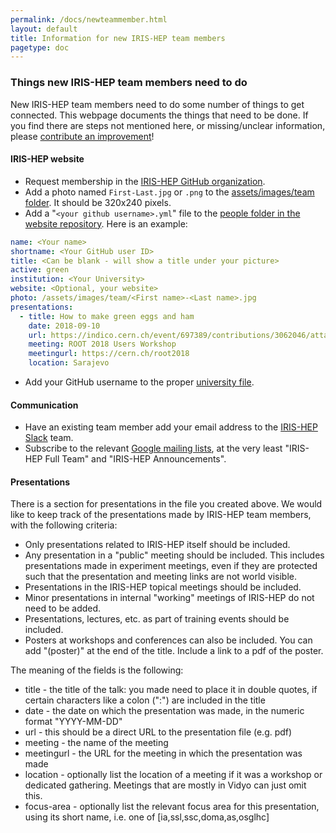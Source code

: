 ```yaml
---
permalink: /docs/newteammember.html
layout: default
title: Information for new IRIS-HEP team members
pagetype: doc
---
```


### Things new IRIS-HEP team members need to do

New IRIS-HEP team members need to do some number of things to get connected.
This webpage documents the things that need to be done. If you find there are steps
not mentioned here, or missing/unclear information, please [contribute an improvement][]!

#### IRIS-HEP website

* Request membership in the [IRIS-HEP GitHub organization][].
* Add a photo named `First-Last.jpg` or `.png` to the [assets/images/team folder][]. It should be 320x240 pixels.
* Add a "`<your github username>.yml`" file to the [people folder in the website repository][people]. Here is an example:

```yml
name: <Your name>
shortname: <Your GitHub user ID>
title: <Can be blank - will show a title under your picture>
active: green
institution: <Your University>
website: <Optional, your website>
photo: /assets/images/team/<First name>-<Last name>.jpg
presentations:
  - title: How to make green eggs and ham
    date: 2018-09-10
    url: https://indico.cern.ch/event/697389/contributions/3062046/attachments/1712602/2761531/ROOT2018-Union.pdf
    meeting: ROOT 2018 Users Workshop
    meetingurl: https://cern.ch/root2018
    location: Sarajevo
```

* Add your GitHub username to the proper [university file][].

#### Communication

* Have an existing team member add your email address to the [IRIS-HEP Slack][] team.
* Subscribe to the relevant [Google mailing lists][], at the very least "IRIS-HEP Full Team" and "IRIS-HEP Announcements".

[contribute an improvement]:    https://github.com/iris-hep/iris-hep.github.io-source/pulls
[IRIS-HEP GitHub organization]: https://github.com/iris-hep
[assets/images/team folder]:    https://github.com/iris-hep/iris-hep.github.io-source/tree/master/assets/images/team
[people]:                       https://github.com/iris-hep/iris-hep.github.io-source/tree/master/_data/people
[university file]:              https://github.com/iris-hep/iris-hep.github.io-source/tree/master/_data/universities
[IRIS-HEP Slack]:               https://iris-hep.slack.com
[Google mailing lists]:         https://groups.google.com/a/iris-hep.org

#### Presentations

There is a section for presentations in the file you created above. We would
like to keep track of the presentations made by IRIS-HEP team members, with
the following criteria:

  * Only presentations related to IRIS-HEP itself should be included.
  * Any presentation in a "public" meeting should be included. This includes
    presentations made in experiment meetings, even if they are protected such
    that the presentation and meeting links are not world visible.
  * Presentations in the IRIS-HEP topical meetings should be included.
  * Minor presentations in internal "working" meetings of IRIS-HEP do not
    need to be added.
  * Presentations, lectures, etc. as part of training events should be included.
  * Posters at workshops and conferences can also be included. You can add "(poster)" at the end of the title. Include a link to a pdf of the poster. 

The meaning of the fields is the following:

  * title - the title of the talk: you made need to place it in double quotes, if certain characters like a colon (":") are included in the title
  * date - the date on which the presentation was made, in the numeric format "YYYY-MM-DD"
  * url - this should be a direct URL to the presentation file (e.g. pdf)
  * meeting - the name of the meeting
  * meetingurl - the URL for the meeting in which the presentation was made 
  * location - optionally list the location of a meeting if it was a workshop or dedicated gathering. Meetings that are mostly in Vidyo can just omit this.
  * focus-area - optionally list the relevant focus area for this presentation, using its short name, i.e. one of [ia,ssl,ssc,doma,as,osglhc] 
